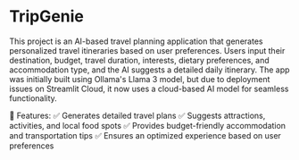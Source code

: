 # TripGenie

This project is an AI-based travel planning application that generates personalized travel itineraries based on user preferences. Users input their destination, budget, travel duration, interests, dietary preferences, and accommodation type, and the AI suggests a detailed daily itinerary. The app was initially built using Ollama's Llama 3 model, but due to deployment issues on Streamlit Cloud, it now uses a cloud-based AI model for seamless functionality.

🔹 Features:
✅ Generates detailed travel plans
✅ Suggests attractions, activities, and local food spots
✅ Provides budget-friendly accommodation and transportation tips
✅ Ensures an optimized experience based on user preferences
